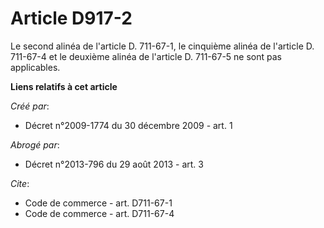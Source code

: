 # Article D917-2

Le second alinéa de l'article D. 711-67-1, le cinquième alinéa de l'article D. 711-67-4 et le deuxième alinéa de l'article D.
711-67-5 ne sont pas applicables.

**Liens relatifs à cet article**

_Créé par_:

  - Décret n°2009-1774 du 30 décembre 2009 - art. 1

_Abrogé par_:

  - Décret n°2013-796 du 29 août 2013 - art. 3

_Cite_:

  - Code de commerce - art. D711-67-1
  - Code de commerce - art. D711-67-4
